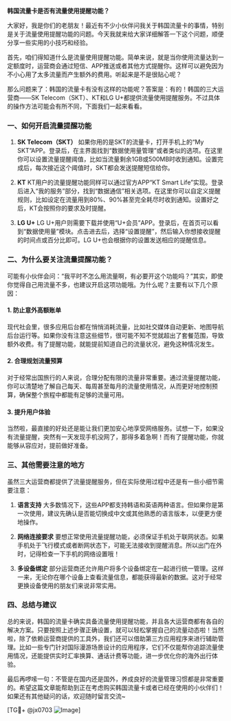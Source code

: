 **韩国流量卡是否有流量使用提醒功能？**

大家好，我是你们的老朋友！最近有不少小伙伴问我关于韩国流量卡的事情，特别是关于流量使用提醒功能的问题。今天我就来给大家详细解答一下这个问题，顺便分享一些实用的小技巧和经验。

首先，咱们得知道什么是流量使用提醒功能。简单来说，就是当你使用流量达到一定额度时，运营商会通过短信、APP推送或者其他方式提醒你。这样可以避免因为不小心用了太多流量而产生额外的费用。听起来是不是很贴心呢？

那么问题来了：韩国的流量卡有没有这样的功能呢？答案是：有的！韩国的三大运营商——SK Telecom（SKT）、KT和LG U+都提供流量使用提醒服务。不过具体的操作方法可能会有所不同，下面我们一起来看看。

### **一、如何开启流量提醒功能**

1. **SK Telecom（SKT）**
   如果你用的是SKT的流量卡，打开手机上的“My SKT”APP。登录后，在主界面找到“数据使用量管理”或者类似的选项。在这里你可以设置流量提醒阈值，比如当流量剩余1GB或500MB时收到通知。设置完成后，每次接近这个阈值时，SKT都会发送提醒短信给你。

2. **KT**
   KT用户的流量提醒功能同样可以通过官方APP“KT Smart Life”实现。登录后进入“我的服务”部分，找到“数据通信”相关选项。在这里你可以自定义提醒规则，比如设定在流量用到80%、90%甚至完全耗尽时收到通知。设置好之后，KT会按照你的要求及时提醒。

3. **LG U+**
   LG U+用户则需要下载并使用“U+会员”APP。登录后，在首页可以看到“数据使用量”模块。点击进去后，选择“设置提醒”，然后输入你想接收提醒的时间点或百分比即可。LG U+也会根据你的设置发送相应的提醒信息。

### **二、为什么要关注流量提醒功能？**

可能有小伙伴会问：“我平时不怎么用流量啊，有必要开这个功能吗？”其实，即使你觉得自己用流量不多，也建议开启这项功能哦。为什么呢？主要有以下几个原因：

#### 1. **防止意外高额账单**
   现代社会里，很多应用后台都在悄悄消耗流量，比如社交媒体自动更新、地图导航后台运行等。如果你没有注意这些细节，很可能不知不觉就超出了套餐范围，导致额外收费。有了提醒功能，就能提前知道自己的流量状况，避免这种情况发生。

#### 2. **合理规划流量预算**
   对于经常出国旅行的人来说，合理分配有限的流量非常重要。通过流量提醒功能，你可以清楚地了解自己每天、每周甚至每月的流量使用情况，从而更好地控制预算，确保整个旅程中都能有足够的流量可用。

#### 3. **提升用户体验**
   当然啦，最直接的好处还是能让我们更加安心地享受网络服务。试想一下，如果没有流量提醒，突然有一天发现手机没网了，那得多着急啊！而有了提醒功能，你就能够从容应对，提前做好准备。

### **三、其他需要注意的地方**

虽然三大运营商都提供了流量提醒服务，但在实际使用过程中还是有一些小细节需要注意：

1. **语言支持**
   大多数情况下，这些APP都支持韩语和英语两种语言。但如果你是第一次使用，建议先确认是否能切换成中文或其他熟悉的语言版本，以便更方便地操作。

2. **网络连接要求**
   要想正常使用流量提醒功能，必须保证手机处于联网状态。如果手机处于飞行模式或者断网状态下，可能无法接收到提醒消息。所以出门在外时，记得检查一下手机的网络设置哦！

3. **多设备绑定**
   部分运营商还允许用户将多个设备绑定在一起进行统一管理。这样一来，无论你在哪个设备上查看流量信息，都能获得最新的数据。这对于经常更换设备使用的朋友们来说非常实用。

### **四、总结与建议**

总的来说，韩国的流量卡确实具备流量使用提醒功能，并且各大运营商都有各自的解决方案。只要按照上述步骤正确设置，就可以轻松掌握自己的流量动态啦！当然啦，除了依赖运营商提供的工具外，我们还可以借助第三方应用程序来进行辅助管理。比如一些专门针对国际漫游场景设计的应用程序，它们不仅能帮你追踪流量使用情况，还能提供实时汇率换算、通话计费等功能，进一步优化你的海外出行体验。

最后再啰嗦一句：不管是在国内还是国外，养成良好的流量管理习惯都是非常重要的。希望这篇文章能帮助到正在考虑购买韩国流量卡或者已经在使用的小伙伴们！如果还有其他疑问的话，欢迎随时留言交流~

[TG💪+ @jx0703 ![Image](https://github.com/user-attachments/assets/dbca1d08-cadb-493c-b0ec-ad6f7a83f270)]